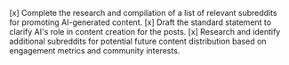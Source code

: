[x] Complete the research and compilation of a list of relevant subreddits for promoting AI-generated content.
[x] Draft the standard statement to clarify AI's role in content creation for the posts.
[x] Research and identify additional subreddits for potential future content distribution based on engagement metrics and community interests.